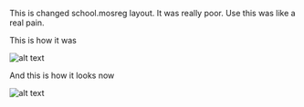 This is changed school.mosreg layout. It was really poor. Use this was like a real pain.


This is how it was

![alt text](https://i.ibb.co/K0bvmTC/k-KKIFh255-U.jpg)

And this is how it looks now

![alt text](https://i.ibb.co/q062DTp/r-Fj-Ycl2n0z8.jpg)

